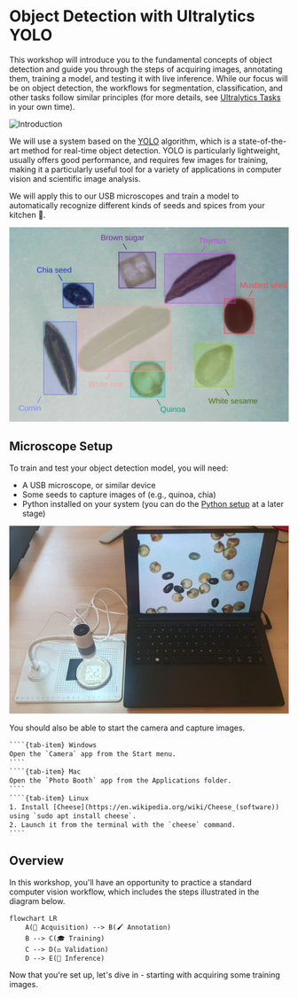 # Object Detection with Ultralytics YOLO

This workshop will introduce you to the fundamental concepts of object detection and guide you through the steps of acquiring images, annotating them, training a model, and testing it with live inference. While our focus will be on object detection, the workflows for segmentation, classification, and other tasks follow similar principles (for more details, see [Ultralytics Tasks](https://docs.ultralytics.com/tasks/) in your own time).

![Introduction](./assets/intro.gif)

We will use a system based on the [YOLO](https://en.wikipedia.org/wiki/You_Only_Look_Once) algorithm, which is a state-of-the-art method for real-time object detection. YOLO is particularly lightweight, usually offers good performance, and requires few images for training, making it a particularly useful tool for a variety of applications in computer vision and scientific image analysis.

We will apply this to our USB microscopes and train a model to automatically recognize different kinds of seeds and spices from your kitchen 🫘.

![seeds_overview](./assets/seeds.png)

## Microscope Setup

To train and test your object detection model, you will need:

- A USB microscope, or similar device
- Some seeds to capture images of (e.g., quinoa, chia)
- Python installed on your system (you can do the [Python setup](./sections/training.md#python-setup) at a later stage)

![Camera Setup](./assets/camera_setup.png)

You should also be able to start the camera and capture images.

`````{tab-set}
````{tab-item} Windows
Open the `Camera` app from the Start menu.
````
````{tab-item} Mac
Open the `Photo Booth` app from the Applications folder.
````
````{tab-item} Linux
1. Install [Cheese](https://en.wikipedia.org/wiki/Cheese_(software)) using `sudo apt install cheese`.
2. Launch it from the terminal with the `cheese` command.
````
`````

## Overview

In this workshop, you'll have an opportunity to practice a standard computer vision workflow, which includes the steps illustrated in the diagram below.

```{mermaid}
flowchart LR
    A(🔬 Acquisition) --> B(🖌️ Annotation)
    B --> C(🎓 Training)
    C --> D(⚖️ Validation)
    D --> E(🔋 Inference)
```

Now that you're set up, let's dive in - starting with acquiring some training images.